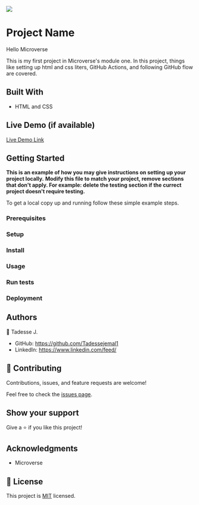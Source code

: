 ![](https://img.shields.io/badge/Microverse-blueviolet)


# Project Name
Hello Microverse 

This is my first project in Microverse's module one.
In this project, things like setting up html and css liters, GitHub Actions, and following GitHub flow are covered.


## Built With
- HTML and CSS

## Live Demo (if available)

[Live Demo Link](https://livedemo.com)


## Getting Started

**This is an example of how you may give instructions on setting up your project locally.**
**Modify this file to match your project, remove sections that don't apply. For example: delete the testing section if the currect project doesn't require testing.**


To get a local copy up and running follow these simple example steps.

### Prerequisites

### Setup

### Install

### Usage

### Run tests

### Deployment



## Authors

👤 Tadesse J.

- GitHub: https://github.com/Tadessejemal1
- LinkedIn: https://www.linkedin.com/feed/

## 🤝 Contributing

Contributions, issues, and feature requests are welcome!

Feel free to check the [issues page](../../issues/).

## Show your support

Give a ⭐️ if you like this project!

## Acknowledgments

- Microverse

## 📝 License

This project is [MIT](./MIT.md) licensed.


